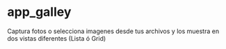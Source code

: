 # app_galley
Captura fotos o selecciona imagenes desde tus archivos y  los muestra en dos vistas diferentes (Lista ó Grid)
